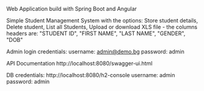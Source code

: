 Web Application build with Spring Boot and Angular

Simple Student Management System with the options:
Store student details,
Delete student,
List all Students,
Upload or download XLS file - the columns headers are: "STUDENT ID", "FIRST NAME", "LAST NAME", "GENDER", "DOB"

Admin login credentials:
username: admin@demo.bg
password: admin

API Documentation
http://localhost:8080/swagger-ui.html

DB credentials:
http://localhost:8080/h2-console
username: admin
password: admin

